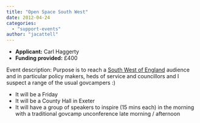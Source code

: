 ```yaml
---
title: "Open Space South West"
date: 2012-04-24
categories: 
  - "support-events"
author: "jacattell"
---
```


- **Applicant:** Carl Haggerty
- **Funding provided:** £400

Event description: Purpose is to reach a [South West of England](https://carlhaggerty.wordpress.com/2012/05/16/announcing-open-space-south-west-openssw/) audience and in particular policy makers, heds of service and councillors and I suspect a range of the usual govcampers :)

- It will be a Friday
- It will be a County Hall in Exeter
- It will have a group of speakers to inspire (15 mins each) in the morning with a traditional govcamp unconference late morning / afternoon
